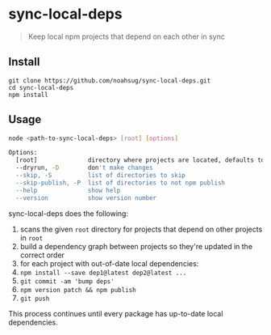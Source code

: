 # sync-local-deps
> Keep local npm projects that depend on each other in sync

## Install
```
git clone https://github.com/noahsug/sync-local-deps.git
cd sync-local-deps
npm install
```

## Usage
```sh
node <path-to-sync-local-deps> [root] [options]

Options:
  [root]              directory where projects are located, defaults to cwd()
  --dryrun, -D        don't make changes
  --skip, -S          list of directories to skip
  --skip-publish, -P  list of directories to not npm publish
  --help              show help
  --version           show version number
```

sync-local-deps does the following:
1. scans the given `root` directory for projects that depend on other projects in `root`
1. build a dependency graph between projects so they're updated in the correct order
1. for each project with out-of-date local dependencies:
  1. `npm install --save dep1@latest dep2@latest ...`
  1. `git commit -am 'bump deps'`
  1. `npm version patch && npm publish`
  1. `git push`

This process continues until every package has up-to-date local dependencies.
